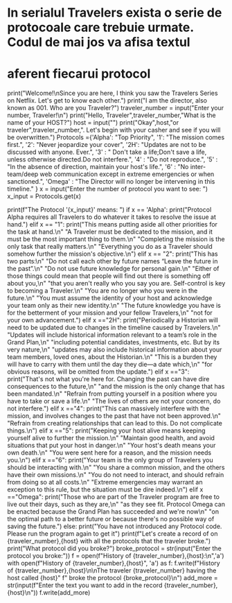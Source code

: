 # In serialul Travelers exista o serie de protocoale care trebuie urmate. Codul de mai jos va afisa textul
# aferent fiecarui protocol
print("Welcome!\nSince you are here, I think you saw the Travelers Series on Netflix. Let's get to know each other.")
print("I am the director, also known as 001. Who are you Traveler?")
traveler_number = input("Enter your number, Traveler!\n")
print("Hello, Traveler",traveler_number,"What is the name of your HOST?")
host = input("")
print("Okay",host,"or traveler",traveler_number,". Let's begin with your casher and see if you will be overwritten.")
Protocols ={'Alpha': "Top Priority",
            '1': "The mission comes first.",
            '2': "Never jeopardize your cover",
            '2H': "Updates are not to be discussed with anyone. Ever.",
            '3' : " Don't take a life;Don't save a life, unless otherwise directed.Do not interfere.",
            '4' : "Do not reproduce.",
            '5' : "In the absence of direction, maintain your host's life.",
            '6' : "No inter-team/deep web communication except in extreme emergencies or when sanctioned.",
            'Omega' : "The Director will no longer be intervening in this timeline." }
x = input("Enter the number of protocol you want to see: ")
x_input = Protocols.get(x)

print(f"The Protocol '{x_input}' means: ")
if x == 'Alpha':
    print("Protocol Alpha requires all Travelers to do whatever it takes to resolve the issue at hand.")
elif x == "1":
    print("This means putting aside all other priorities for the task at hand.\n"
          "A Traveler must be dedicated to the mission, and it must be the most important thing to them.\n"
          "Completing the mission is the only task that really matters.\n"
          "Everything you do as a Traveler should somehow further the mission's objective.\n")
elif x == "2":
    print("This has two parts:\n"
          "Do not call each other by future names “Leave the future in the past”.\n"
          "Do not use future knowledge for personal gain.\n"
          "Either of those things could mean that people will find out there is something off about you,\n"
          "that you aren't really who you say you are. Self-control is key to becoming a Traveler.\n"
          "You are no longer who you were in the future.\n"
          "You must assume the identity of your host and acknowledge your team only as their new identity.\n"
          "The future knowledge you have is for the betterment of your mission and your fellow Travelers,\n"
          "not for your own advancement.")
elif x =="2H":
    print("Periodically a Historian will need to be updated due to changes in the timeline caused by Travelers.\n"
          "Updates will include historical information relevant to a team’s role in the Grand Plan,\n"
          "including potential candidates, investments, etc. But by its very nature,\n"
          "updates may also include historical information about your team members, loved ones, about the Historian.\n"
          "This is a burden they will have to carry with them until the day they die—a date which,\n"
          "for obvious reasons, will be omitted from the update.")
elif x =="3":
    print("That's not what you're here for. Changing the past can have dire consequences to the future,\n"
          "and the mission is the only change that has been mandated.\n"
          "Refrain from putting yourself in a position where you have to take or save a life.\n"
          "The lives of others are not your concern, do not interfere.")
elif x =="4":
    print("This can massively interfere with the mission, and involves changes to the past that have not been approved.\n"
          "Refrain from creating relationships that can lead to this. Do not complicate things.\n")
elif x =="5":
    print("Keeping your host alive means keeping yourself alive to further the mission.\n"
          "Maintain good health, and avoid situations that put your host in danger.\n"
          "Your host's death means your own death.\n"
          "You were sent here for a reason, and the mission needs you.\n")
elif x =="6":
    print("Your team is the only group of Travelers you should be interacting with.\n"
          "You share a common mission, and the others have their own missions.\n"
          "You do not need to interact, and should refrain from doing so at all costs.\n"
          "Extreme emergencies may warrant an exception to this rule, but the situation must be dire indeed.\n")
elif x =="Omega":
    print("Those who are part of the Traveler program are free to live out their days, such as they are,\n"
          "as they see fit. Protocol Omega can be enacted because the Grand Plan has succeeded and we're now\n"
          "on the optimal path to a better future or because there's no possible way of saving the future.")
else:
    print("You have not introduced any Protocol code. Please run the program again to get it")
print(f"Let's create a record of on {traveler_number},{host} with all the protocols that the traveler broke.")
print("What protocol did you broke?")
broke_protocol = str(input("Enter the protocol you broke:"))
f = open(f"History of {traveler_number},{host}:\n",'a')
with open(f"History of {traveler_number},{host}", 'a') as f:
    f.write(f"History of {traveler_number},{host}\n\nThe traveler {traveler_number} having the host called {host}"
            f" broke the protocol {broke_protocol}\n")
    add_more = str(input(f"Enter the text you want to add in the record {traveler_number},{host}\n"))
    f.write(add_more)
